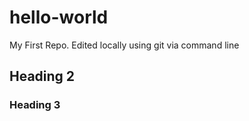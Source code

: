 # hello-world
My First Repo. Edited locally using git via command line

## Heading 2

### Heading 3
